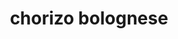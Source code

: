 ---
id: 593044f844e3ce00113dfb69
servings: 4-6 people
notes:
directions: 'bring an 8-quart stock pot of water to a boil and generously season with salt
cook pasta according to al dente package instructions
reserve 1/2 cup pasta water
drain pasta

in a large sauté pan over medium heat
 cook chorizo using a wooden spoon to help break it up
cook until sausage releases oils and begins to brown (about 2 minutes)
using a slotted spoon
 transfer chorizo to a plate

add garlic
 onions
 carrots
 and celery
 cook until softened
add beef
 1/2 teaspoon salt
 and 1/2 teaspoon pepper
 break up beef with wooden spoon and cook for 2 to 3 minutes
add chorizo
 tomato paste
 and crushed tomatoes
bring to a boil and simmer for 5 to 10 minutes

stir in pasta and parsley
add pasta water as needed if sauce is too thick
top with mozzarella
 drizzle with olive oil and serve immediately'
ingredients: 'kosher salt
1 lb. pasta (such as campanelle)
2 chorizo sausages (casing removed and chopped)
freshly ground black pepper
2 garlic cloves (minced)
1 onion (chopped)
1 large carrot (chopped)
2 celery stalks (chopped)
1 lb. ground beef
1 tbsp. tomato paste
1 (28-oz.) can san marzano crushed tomatoes
1/4 c. chopped parsley
1 c. grated fresh mozzarella'
rating:
ease: easy
category: main course
href: 'https://www.delish.com/cooking/recipe-ideas/recipes/a49107/chorizo-bolognese-pasta-recipe/'
totalTime: 30 min
cookTime: 20 min
prepTime: 10 min
title: chorizo bolognese
img:
slug: chorizo-bolognese
---